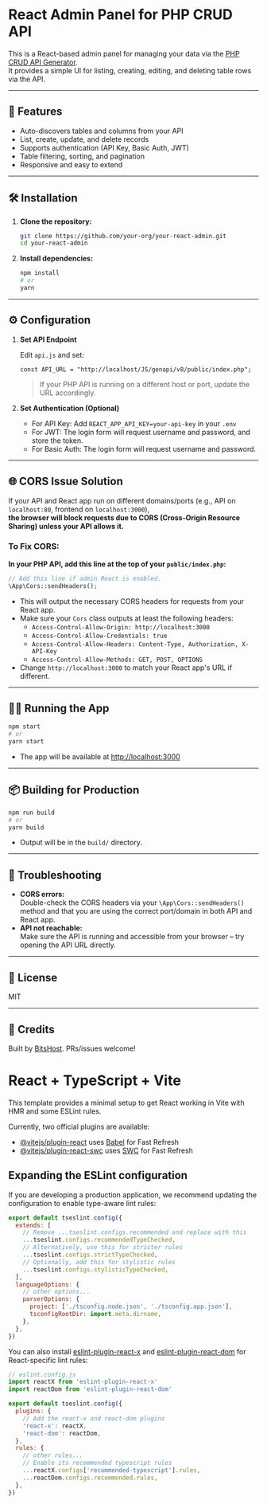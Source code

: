 
# React Admin Panel for PHP CRUD API

This is a React-based admin panel for managing your data via the [PHP CRUD API Generator](https://github.com/BitsHost/php-crud-api-generator).  
It provides a simple UI for listing, creating, editing, and deleting table rows via the API.

---

## 🚀 Features

- Auto-discovers tables and columns from your API
- List, create, update, and delete records
- Supports authentication (API Key, Basic Auth, JWT)
- Table filtering, sorting, and pagination
- Responsive and easy to extend

---

## 🛠️ Installation

1. **Clone the repository:**

    ```bash
    git clone https://github.com/your-org/your-react-admin.git
    cd your-react-admin
    ```

2. **Install dependencies:**

    ```bash
    npm install
    # or
    yarn
    ```

---

## ⚙️ Configuration

1. **Set API Endpoint**

    Edit `api.js` and set:

    ```
    const API_URL = "http://localhost/JS/genapi/v8/public/index.php";
    ```

    > If your PHP API is running on a different host or port, update the URL accordingly.

2. **Set Authentication (Optional)**

    - For API Key: Add `REACT_APP_API_KEY=your-api-key` in your `.env`
    - For JWT: The login form will request username and password, and store the token.
    - For Basic Auth: The login form will request username and password.

---

## 🌐 CORS Issue Solution

If your API and React app run on different domains/ports (e.g., API on `localhost:80`, frontend on `localhost:3000`),  
**the browser will block requests due to CORS (Cross-Origin Resource Sharing) unless your API allows it.**

### **To Fix CORS:**

**In your PHP API, add this line at the top of your `public/index.php`:**

```php
// Add this line if admin React is enabled.
\App\Cors::sendHeaders();
```

- This will output the necessary CORS headers for requests from your React app.
- Make sure your `Cors` class outputs at least the following headers:
  - `Access-Control-Allow-Origin: http://localhost:3000`
  - `Access-Control-Allow-Credentials: true`
  - `Access-Control-Allow-Headers: Content-Type, Authorization, X-API-Key`
  - `Access-Control-Allow-Methods: GET, POST, OPTIONS`
- Change `http://localhost:3000` to match your React app's URL if different.

---

## 🏃‍♂️ Running the App

```bash
npm start
# or
yarn start
```

- The app will be available at [http://localhost:3000](http://localhost:3000)

---

## 📦 Building for Production

```bash
npm run build
# or
yarn build
```

- Output will be in the `build/` directory.

---

## 🙋 Troubleshooting

- **CORS errors:**  
  Double-check the CORS headers via your `\App\Cors::sendHeaders()` method and that you are using the correct port/domain in both API and React app.
- **API not reachable:**  
  Make sure the API is running and accessible from your browser – try opening the API URL directly.

---

## 📝 License

MIT

---

## 🙌 Credits

Built by [BitsHost](https://github.com/BitsHost). PRs/issues welcome!


# React + TypeScript + Vite

This template provides a minimal setup to get React working in Vite with HMR and some ESLint rules.

Currently, two official plugins are available:

- [@vitejs/plugin-react](https://github.com/vitejs/vite-plugin-react/blob/main/packages/plugin-react) uses [Babel](https://babeljs.io/) for Fast Refresh
- [@vitejs/plugin-react-swc](https://github.com/vitejs/vite-plugin-react/blob/main/packages/plugin-react-swc) uses [SWC](https://swc.rs/) for Fast Refresh

## Expanding the ESLint configuration

If you are developing a production application, we recommend updating the configuration to enable type-aware lint rules:

```js
export default tseslint.config({
  extends: [
    // Remove ...tseslint.configs.recommended and replace with this
    ...tseslint.configs.recommendedTypeChecked,
    // Alternatively, use this for stricter rules
    ...tseslint.configs.strictTypeChecked,
    // Optionally, add this for stylistic rules
    ...tseslint.configs.stylisticTypeChecked,
  ],
  languageOptions: {
    // other options...
    parserOptions: {
      project: ['./tsconfig.node.json', './tsconfig.app.json'],
      tsconfigRootDir: import.meta.dirname,
    },
  },
})
```

You can also install [eslint-plugin-react-x](https://github.com/Rel1cx/eslint-react/tree/main/packages/plugins/eslint-plugin-react-x) and [eslint-plugin-react-dom](https://github.com/Rel1cx/eslint-react/tree/main/packages/plugins/eslint-plugin-react-dom) for React-specific lint rules:

```js
// eslint.config.js
import reactX from 'eslint-plugin-react-x'
import reactDom from 'eslint-plugin-react-dom'

export default tseslint.config({
  plugins: {
    // Add the react-x and react-dom plugins
    'react-x': reactX,
    'react-dom': reactDom,
  },
  rules: {
    // other rules...
    // Enable its recommended typescript rules
    ...reactX.configs['recommended-typescript'].rules,
    ...reactDom.configs.recommended.rules,
  },
})
```

